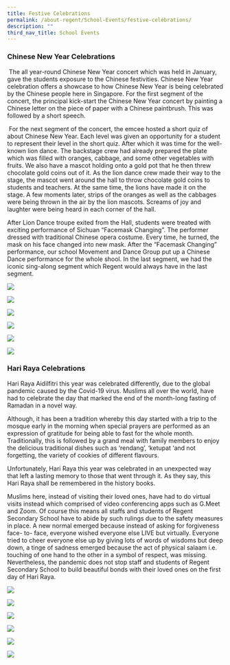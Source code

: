 ```yaml
---
title: Festive Celebrations
permalink: /about-regent/School-Events/festive-celebrations/
description: ""
third_nav_title: School Events
---
```

### **Chinese New Year Celebrations**

 The all year-round Chinese New Year concert which was held in January, gave the students exposure to the Chinese festivities. Chinese New Year celebration offers a showcase to how Chinese New Year is being celebrated by the Chinese people here in Singapore. For the first segment of the concert, the principal kick-start the Chinese New Year concert by painting a Chinese letter on the piece of paper with a Chinese paintbrush. This was followed by a short speech.

 For the next segment of the concert, the emcee hosted a short quiz of about Chinese New Year. Each level was given an opportunity for a student to represent their level in the short quiz. After which it was time for the well-known lion dance. The backstage crew had already prepared the plate which was filled with oranges, cabbage, and some other vegetables with fruits. We also have a mascot holding onto a gold pot that he then threw chocolate gold coins out of it. As the lion dance crew made their way to the stage, the mascot went around the hall to throw chocolate gold coins to students and teachers. At the same time, the lions have made it on the stage. A few moments later, strips of the oranges as well as the cabbages were being thrown in the air by the lion mascots. Screams of joy and laughter were being heard in each corner of the hall.

After Lion Dance troupe exited from the Hall, students were treated with exciting performance of Sichuan “Facemask Changing”. The performer dressed with traditional Chinese opera costume. Every time, he turned, the mask on his face changed into new mask. After the “Facemask Changing” performance, our school Movement and Dance Group put up a Chinese Dance performance for the whole shool. In the last segment, we had the iconic sing-along segment which Regent would always have in the last segment.

![](/images/CHINESE-DANCE-CNY-2020-scaled.jpg)

![](/images/facemask-changing-scaled.jpg)

![](/images/IMG_9760-scaled.jpg)

![](/images/IMG_9763-scaled.jpg)

![](/images/LION-DANCE-2-CNY-2020-scaled.jpg)

![](/images/LION-DANCE-CNY-2020-scaled.jpg)


### **Hari Raya Celebrations**

Hari Raya Aidilfitri this year was celebrated differently, due to the global pandemic caused by the Covid-19 virus. Muslims all over the world, have had to celebrate the day that marked the end of the month-long fasting of Ramadan in a novel way.

Although, it has been a tradition whereby this day started with a trip to the mosque early in the morning when special prayers are performed as an expression of gratitude for being able to fast for the whole month. Traditionally, this is followed by a grand meal with family members to enjoy the delicious traditional dishes such as ‘rendang’, ‘ketupat ‘and not forgetting, the variety of cookies of different flavours.

Unfortunately, Hari Raya this year was celebrated in an unexpected way that left a lasting memory to those that went through it. As they say, this Hari Raya shall be remembered in the history books.

Muslims here, instead of visiting their loved ones, have had to do virtual visits instead which comprised of video conferencing apps such as G.Meet and Zoom. Of course this means all staffs and students of Regent Secondary School have to abide by such rulings due to the safety measures in place. A new normal emerged because instead of asking for forgiveness face- to- face, everyone wished everyone else LIVE but virtually. Everyone tried to cheer everyone else up by giving lots of words of wisdoms but deep down, a tinge of sadness emerged because the act of physical salaam i.e. touching of one hand to the other in a symbol of respect, was missing. Nevertheless, the pandemic does not stop staff and students of Regent Secondary School to build beautiful bonds with their loved ones on the first day of Hari Raya.

![](/images/20210506_130136-scaled.jpg)

![](/images/20210506_130052-scaled.jpg)

![](/images/20210506_130023-scaled.jpg)

![](/images/20210430_134522-scaled.jpg)

![](/images/20210430_134515-scaled.jpg)

![](/images/20210430_133813-1024x768.jpg)